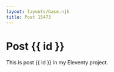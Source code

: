 ```yaml
---
layout: layouts/base.njk
title: Post 15473
---
```


# Post {{ id }}

This is post {{ id }} in my Eleventy project.
